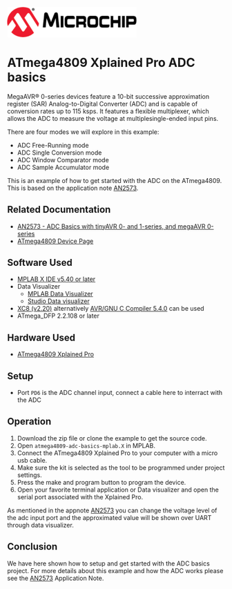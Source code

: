 <a href="https://www.microchip.com" rel="nofollow"><img src="images/microchip.png" alt="MCHP" width="300"/></a>

# ATmega4809 Xplained Pro ADC basics

MegaAVR® 0-series devices feature a 10-bit successive approximation register (SAR) Analog-to-Digital Converter (ADC) and is capable of conversion rates up to 115 ksps. It features a flexible multiplexer, which allows the ADC to measure the voltage at multiplesingle-ended input pins.

There are four modes we will explore in this example:
*  ADC Free-Running mode
*  ADC Single Conversion mode
*  ADC Window Comparator mode
*  ADC Sample Accumulator mode

This is an example of how to get started with the ADC on the ATmega4809. This is based on the application note [AN2573](https://www.microchip.com/wwwAppNotes/AppNotes.aspx?appnote=en601379).

## Related Documentation

- [AN2573 - ADC Basics with tinyAVR 0- and 1-series, and megaAVR 0-series](https://www.microchip.com/wwwAppNotes/AppNotes.aspx?appnote=en601379)
- [ATmega4809 Device Page](https://www.microchip.com/wwwproducts/en/ATMEGA4809)

## Software Used

- [MPLAB X IDE v5.40 or later](https://www.microchip.com/mplab/mplab-x-ide)
- Data Visualizer
    - [MPLAB Data Visualizer](https://gallery.microchip.com/packages/MPLAB-Data-Visualizer-Standalone(Windows)/)
    - [Studio Data visualizer](https://www.microchip.com/mplab/avr-support/data-visualizer)
- [XC8 (v2.20)](https://www.microchip.com/mplab/compilers) alternatively [AVR/GNU C Compiler 5.4.0](https://www.microchip.com/mplab/avr-support/avr-and-arm-toolchains-c-compilers) can be used
- ATmega_DFP 2.2.108 or later

## Hardware Used

- [ATmega4809 Xplained Pro](https://www.microchip.com/developmenttools/ProductDetails/ATMEGA4809-XPRO)

## Setup

* Port `PD6` is the ADC channel input, connect a cable here to interract with the ADC

## Operation

1. Download the zip file or clone the example to get the source code.
2. Open `atmega4809-adc-basics-mplab.X` in MPLAB.
3. Connect the ATmega4809 Xplained Pro to your computer with a micro usb cable.
4. Make sure the kit is selected as the tool to be programmed under project settings.
5. Press the make and program button to program the device.
6. Open your favorite terminal application or Data visualizer and open the serial port associated with the Xplained Pro.

As mentioned in the appnote [AN2573](https://www.microchip.com/wwwAppNotes/AppNotes.aspx?appnote=en601379) you can change the voltage level of the adc input port and the approximated value will be shown over UART through data visualizer.

## Conclusion

We have here shown how to setup and get started with the ADC basics project. For more details about this example and how the ADC works please see the [AN2573](https://www.microchip.com/wwwAppNotes/AppNotes.aspx?appnote=en601379) Application Note.